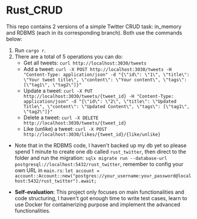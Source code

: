 # Rust_CRUD
This repo contains 2 versions of a simple Twitter CRUD task: in_memory and RDBMS (each in its corresponding branch). Both use the commands below:
1. Run `cargo r`.
2. There are a total of 5 operations you can do:
   - Get all tweets: `curl http://localhost:3030/tweets`
   - Add a tweet: `curl -X POST http://localhost:3030/tweets -H "Content-Type: application/json" -d "{\"id\": \"1\", \"title\": \"Your tweet title\", \"content\": \"Your content\", \"tags\": [\"tag1\", \"tag2\"]}"`
   - Update a tweet: `curl -X PUT http://localhost:3030/tweets/{tweet_id} -H "Content-Type: application/json" -d "{\"id\": \"2\", \"title\": \"Updated Title\", \"content\": \"Updated Content\", \"tags\": [\"tag1\", \"tag2\"]}"`
   - Delete a tweet: `curl -X DELETE http://localhost:3030/tweets/{tweet_id}`
   - Like (unlike) a tweet: `curl -X POST http://localhost:3030/likes/{tweet_id}/{like/unlike}`
  
* Note that in the RDBMS code, I haven't backed up my db yet so please spend 1 minute to create one db called `rust_twitter`, then direct to the folder and run the migration: `sqlx migrate run --database-url postgresql://localhost:5432/rust_twitter`, remember to config your own URL in `main.rs`: `let account = account::Account::new("postgres://your_username:your_password@localhost:5432/rust_twitter").await;`
  
* <b>Self-evaluation</b>: This project only focuses on main functionalities and code structuring, I haven't got enough time to write test cases, learn to use Docker for containerizing purpose and implement the advanced functionalities.
